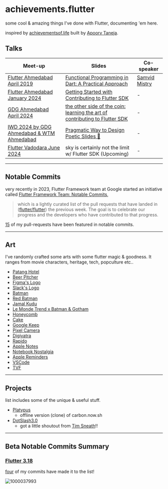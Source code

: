 # achievements.flutter
some cool &amp; amazing things I've done with Flutter, documenting 'em here.

inspired by [achievementsof.life](https://github.com/plxity/achievementsof.life) built by [Apoorv Taneja](https://github.com/plxity).

## Talks

| Meet-up | Slides | Co-speaker
| --- | --- | --- |
| [Flutter Ahmedabad April 2019](https://meetu.ps/e/GBKBb/vTB8J/i) | [Functional Programming in Dart: A Practical Approach](https://speakerdeck.com/piedcipher/functional-programming-in-dart-a-practical-approach) | [Samvid Mistry](https://github.com/samvidmistry)
| [Flutter Ahmedabad January 2024](https://meetu.ps/e/MPCT6/vTB8J/i) | [Getting Started with Contributing to Flutter SDK](https://speakerdeck.com/piedcipher/getting-started-with-contributing-to-flutter-sdk) | - |
| [GDG Ahmedabad April 2024](https://gdg.community.dev/events/details/google-gdg-ahmedabad-presents-the-other-side-of-the-coin-learning-the-art-of-contributing-to-flutter-sdk/) | [the other side of the coin: learning the art of contributing to Flutter SDK](https://speakerdeck.com/piedcipher/the-other-side-of-the-coin-learning-the-art-of-contributing-to-flutter-sdk) | - |
| [IWD 2024 by GDG Ahmedabad & WTM Ahmedabad](https://gdg.community.dev/events/details/google-gdg-ahmedabad-presents-iwd24-women-techmakers-ahmedabad-2024-celebration) | [Pragmatic Way to Design Poetic Slides 🌻](https://speakerdeck.com/piedcipher/pragmatic-way-to-design-poetic-slides) | - |
| [Flutter Vadodara June 2024](https://www.meetup.com/fluttervadodara/events/301779083) | sky is certainly not the limit w/ Flutter SDK (Upcoming) | - |

---

## Notable Commits
very recently in 2023, Flutter Framework team at Google started an initiative called [Flutter Framework Team: Notable Commits](https://github.com/flutter/flutter/issues/121415),
> which is a lightly curated list of the pull requests that have landed in ([flutter/flutter](https://github.com/flutter/flutter)) the previous week. The goal is to celebrate our progress and the developers who have contributed to that progress.

[15](https://github.com/flutter/flutter/pulls?q=is%3Apr+author%3Apiedcipher+is%3Aclosed) of my pull-requests have been featured in notable commits.

---

## Art
I've randomly crafted some arts with some flutter magic & goodness. It ranges from movie characters, heritage, tech, popculture etc..

- [Patang Hotel](https://x.com/piedcipher/status/1703405735919378434?s=20)
- [Beer Pitcher](https://x.com/piedcipher/status/1703509089798537623?s=20)
- [Figma's Logo](https://x.com/piedcipher/status/1704201245420929278?s=20)
- [Slack's Logo](https://x.com/piedcipher/status/1704216782838317340?s=20)
- [Batman](https://x.com/piedcipher/status/1705561123682930972?s=20)
- [Red Batman](https://x.com/piedcipher/status/1718006086954066177?s=20)
- [Jamal Kudu](https://x.com/piedcipher/status/1735222078100623424?s=20)
- [Le Monde Trend x Batman & Gotham](https://x.com/piedcipher/status/1765362713050362263?s=20)
- [Honeycomb](https://x.com/piedcipher/status/1768208465070068189?t=24jlK5Xevf5Io7WPnhsDnw&s=09)
- [Cake](https://x.com/piedcipher/status/1768637888198295805?t=b13y163B0DJFdfLxEirnPg&s=09)
- [Google Keep](https://x.com/piedcipher/status/1795355765450166379?s=19)
- [Pixel Camera](https://x.com/piedcipher/status/1796124032716165274?s=19)
- [Digiyatra](https://x.com/piedcipher/status/1796806467493695855?s=19)
- [Rapido](https://x.com/piedcipher/status/1802606754175594982?s=19)
- [Apple Notes](https://x.com/piedcipher/status/1802675010647343601?s=19)
- [Notebook Nostalgia](https://x.com/piedcipher/status/1803526281142870424?s=19)
- [Apple Reminders](https://x.com/piedcipher/status/1804054488300556331?s=19)
- [VSCode](https://x.com/piedcipher/status/1804078163837997087?s=19)
- [TVF](https://x.com/piedcipher/status/1805331173033525560?t=5RIkC6WUu5GCACJAJ1kf9w&s=19)

---

## Projects
list includes some of the unique & useful stuff.

- [Platypus](https://github.com/auberginedevelopers/platypus)
  - offline version (clone) of carbon.now.sh
- [DotSlash3.0](https://github.com/piedcipher/dotslash3.0)
  - got a little shoutout from [Tim Sneath](https://x.com/timsneath/status/1219880981605208064?s=20)!!
 
---

## Beta Notable Commits Summary

### [Flutter 3.18](https://twitter.com/FlutterDev/status/1740063496010691009?t=KdtTzRGAYUMJmnHHME2Iiw&s=19)

[four](https://github.com/flutter/flutter/releases/tag/3.18.0-0.1.pre) of my commits have made it to the list!

![1000037993](https://github.com/piedcipher/achievements.flutter/assets/13456345/2792fb56-508e-4c0e-8737-8f755c0ee49a)
